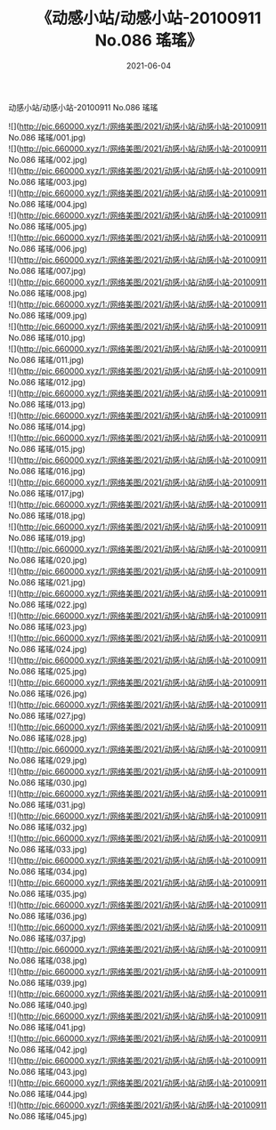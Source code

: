 ﻿---
layout: post
title:  《动感小站/动感小站-20100911 No.086 瑤瑤》
date:   2021-06-04
img: http://pic.660000.xyz/1:/网络美图/2021/动感小站/动感小站-20100911 No.086 瑤瑤/000.jpg
categories: [美女, 清纯, 唯美]
---

动感小站/动感小站-20100911 No.086 瑤瑤

 ![](http://pic.660000.xyz/1:/网络美图/2021/动感小站/动感小站-20100911 No.086 瑤瑤/001.jpg) <br>![](http://pic.660000.xyz/1:/网络美图/2021/动感小站/动感小站-20100911 No.086 瑤瑤/002.jpg) <br>![](http://pic.660000.xyz/1:/网络美图/2021/动感小站/动感小站-20100911 No.086 瑤瑤/003.jpg) <br>![](http://pic.660000.xyz/1:/网络美图/2021/动感小站/动感小站-20100911 No.086 瑤瑤/004.jpg) <br>![](http://pic.660000.xyz/1:/网络美图/2021/动感小站/动感小站-20100911 No.086 瑤瑤/005.jpg) <br>![](http://pic.660000.xyz/1:/网络美图/2021/动感小站/动感小站-20100911 No.086 瑤瑤/006.jpg) <br>![](http://pic.660000.xyz/1:/网络美图/2021/动感小站/动感小站-20100911 No.086 瑤瑤/007.jpg) <br>![](http://pic.660000.xyz/1:/网络美图/2021/动感小站/动感小站-20100911 No.086 瑤瑤/008.jpg) <br>![](http://pic.660000.xyz/1:/网络美图/2021/动感小站/动感小站-20100911 No.086 瑤瑤/009.jpg) <br>![](http://pic.660000.xyz/1:/网络美图/2021/动感小站/动感小站-20100911 No.086 瑤瑤/010.jpg) <br>![](http://pic.660000.xyz/1:/网络美图/2021/动感小站/动感小站-20100911 No.086 瑤瑤/011.jpg) <br>![](http://pic.660000.xyz/1:/网络美图/2021/动感小站/动感小站-20100911 No.086 瑤瑤/012.jpg) <br>![](http://pic.660000.xyz/1:/网络美图/2021/动感小站/动感小站-20100911 No.086 瑤瑤/013.jpg) <br>![](http://pic.660000.xyz/1:/网络美图/2021/动感小站/动感小站-20100911 No.086 瑤瑤/014.jpg) <br>![](http://pic.660000.xyz/1:/网络美图/2021/动感小站/动感小站-20100911 No.086 瑤瑤/015.jpg) <br>![](http://pic.660000.xyz/1:/网络美图/2021/动感小站/动感小站-20100911 No.086 瑤瑤/016.jpg) <br>![](http://pic.660000.xyz/1:/网络美图/2021/动感小站/动感小站-20100911 No.086 瑤瑤/017.jpg) <br>![](http://pic.660000.xyz/1:/网络美图/2021/动感小站/动感小站-20100911 No.086 瑤瑤/018.jpg) <br>![](http://pic.660000.xyz/1:/网络美图/2021/动感小站/动感小站-20100911 No.086 瑤瑤/019.jpg) <br>![](http://pic.660000.xyz/1:/网络美图/2021/动感小站/动感小站-20100911 No.086 瑤瑤/020.jpg) <br>![](http://pic.660000.xyz/1:/网络美图/2021/动感小站/动感小站-20100911 No.086 瑤瑤/021.jpg) <br>![](http://pic.660000.xyz/1:/网络美图/2021/动感小站/动感小站-20100911 No.086 瑤瑤/022.jpg) <br>![](http://pic.660000.xyz/1:/网络美图/2021/动感小站/动感小站-20100911 No.086 瑤瑤/023.jpg) <br>![](http://pic.660000.xyz/1:/网络美图/2021/动感小站/动感小站-20100911 No.086 瑤瑤/024.jpg) <br>![](http://pic.660000.xyz/1:/网络美图/2021/动感小站/动感小站-20100911 No.086 瑤瑤/025.jpg) <br>![](http://pic.660000.xyz/1:/网络美图/2021/动感小站/动感小站-20100911 No.086 瑤瑤/026.jpg) <br>![](http://pic.660000.xyz/1:/网络美图/2021/动感小站/动感小站-20100911 No.086 瑤瑤/027.jpg) <br>![](http://pic.660000.xyz/1:/网络美图/2021/动感小站/动感小站-20100911 No.086 瑤瑤/028.jpg) <br>![](http://pic.660000.xyz/1:/网络美图/2021/动感小站/动感小站-20100911 No.086 瑤瑤/029.jpg) <br>![](http://pic.660000.xyz/1:/网络美图/2021/动感小站/动感小站-20100911 No.086 瑤瑤/030.jpg) <br>![](http://pic.660000.xyz/1:/网络美图/2021/动感小站/动感小站-20100911 No.086 瑤瑤/031.jpg) <br>![](http://pic.660000.xyz/1:/网络美图/2021/动感小站/动感小站-20100911 No.086 瑤瑤/032.jpg) <br>![](http://pic.660000.xyz/1:/网络美图/2021/动感小站/动感小站-20100911 No.086 瑤瑤/033.jpg) <br>![](http://pic.660000.xyz/1:/网络美图/2021/动感小站/动感小站-20100911 No.086 瑤瑤/034.jpg) <br>![](http://pic.660000.xyz/1:/网络美图/2021/动感小站/动感小站-20100911 No.086 瑤瑤/035.jpg) <br>![](http://pic.660000.xyz/1:/网络美图/2021/动感小站/动感小站-20100911 No.086 瑤瑤/036.jpg) <br>![](http://pic.660000.xyz/1:/网络美图/2021/动感小站/动感小站-20100911 No.086 瑤瑤/037.jpg) <br>![](http://pic.660000.xyz/1:/网络美图/2021/动感小站/动感小站-20100911 No.086 瑤瑤/038.jpg) <br>![](http://pic.660000.xyz/1:/网络美图/2021/动感小站/动感小站-20100911 No.086 瑤瑤/039.jpg) <br>![](http://pic.660000.xyz/1:/网络美图/2021/动感小站/动感小站-20100911 No.086 瑤瑤/040.jpg) <br>![](http://pic.660000.xyz/1:/网络美图/2021/动感小站/动感小站-20100911 No.086 瑤瑤/041.jpg) <br>![](http://pic.660000.xyz/1:/网络美图/2021/动感小站/动感小站-20100911 No.086 瑤瑤/042.jpg) <br>![](http://pic.660000.xyz/1:/网络美图/2021/动感小站/动感小站-20100911 No.086 瑤瑤/043.jpg) <br>![](http://pic.660000.xyz/1:/网络美图/2021/动感小站/动感小站-20100911 No.086 瑤瑤/044.jpg) <br>![](http://pic.660000.xyz/1:/网络美图/2021/动感小站/动感小站-20100911 No.086 瑤瑤/045.jpg) <br>